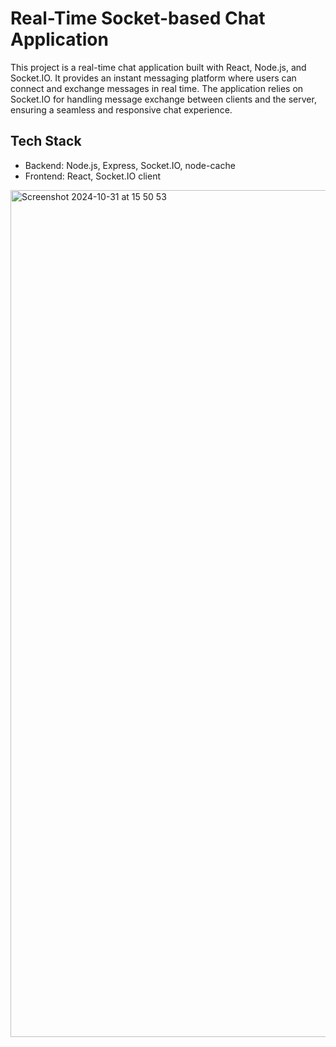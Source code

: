 # Real-Time Socket-based Chat Application
This project is a real-time chat application built with React, Node.js, and Socket.IO. It provides an instant messaging platform where users can connect and exchange messages in real time. The application relies on Socket.IO for handling message exchange between clients and the server, ensuring a seamless and responsive chat experience.

## Tech Stack

- Backend: Node.js, Express, Socket.IO, node-cache
- Frontend: React, Socket.IO client

<img width="1355" alt="Screenshot 2024-10-31 at 15 50 53" src="https://github.com/user-attachments/assets/44a5811c-93f5-405d-96e0-a77710d44f45">
